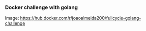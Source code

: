 ### Docker challenge with golang

Image: https://hub.docker.com/r/joaoalmeida200/fullcycle-golang-challenge